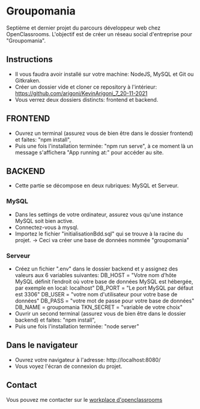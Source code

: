 # Groupomania
Septième et dernier projet du parcours développeur web chez OpenClassrooms.
L'objectif est de créer un réseau social d'entreprise pour "Groupomania".

## Instructions
- Il vous faudra avoir installé sur votre machine: NodeJS, MySQL et Git ou Gitkraken.
- Créer un dossier vide et cloner ce repository à l'intérieur: https://github.com/arigoni/KevinArigoni_7_20-11-2021
- Vous verrez deux dossiers distincts: frontend et backend.

## FRONTEND
- Ouvrez un terminal (assurez vous de bien être dans le dossier frontend) et faites: "npm install",
- Puis une fois l'installation terminée: "npm run serve", à ce moment là un message s'affichera "App running at:" pour accéder au site.

## BACKEND
- Cette partie se décompose en deux rubriques: MySQL et Serveur.
### MySQL
- Dans les settings de votre ordinateur, assurez vous qu'une instance MySQL soit bien active.
- Connectez-vous à mysql.
- Importez le fichier "initialisationBdd.sql" qui se trouve à la racine du projet.
-> Ceci va créer une base de données nommée "groupomania"
### Serveur
- Créez un fichier ".env" dans le dossier backend et y assignez des valeurs aux 6 variables suivantes:
DB_HOST = "Votre nom d’hôte MySQL définit l’endroit où votre base de données MySQL est hébergée, par exemple en local: localhost"
DB_PORT = "Le port MySQL par défaut est 3306"
DB_USER = "votre nom d'utilisateur pour votre base de données"
DB_PASS = "votre mot de passe pour votre base de données"
DB_NAME = groupomania
TKN_SECRET = "variable de votre choix"
- Ouvrir un second terminal (assurez vous de bien être dans le dossier backend) et faites: "npm install",
- Puis une fois l'installation terminée: "node server"

## Dans le navigateur
- Ouvrez votre navigateur à l'adresse: http://localhost:8080/
- Vous voyez l'écran de connexion du projet.

## Contact
Vous pouvez me contacter sur le [workplace d'openclassrooms](https://openclassrooms.workplace.com/profile.php?id=100070045058297) 
